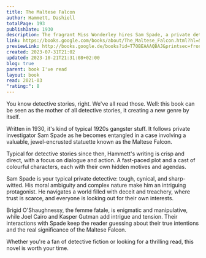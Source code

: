 ```yaml
---  
title: The Maltese Falcon  
author: Hammett, Dashiell  
totalPage: 193  
publishDate: 1930  
description: The fragrant Miss Wonderley hires Sam Spade, a private detective, to track down her sister, who has eloped with an immoral man called Floyd Thursby. But trouble finds Spade when his partner Miles Archer gets shot while on Thursby's trail. "The Maltese Falcon" is a classic mystery novel that shaped how writers told detective stories.  
link: https://books.google.com/books/about/The_Maltese_Falcon.html?hl=&id=T7OBEAAAQBAJ  
previewLink: http://books.google.de/books?id=T7OBEAAAQBAJ&printsec=frontcover&dq=Dashiell+Hammett,+The+Maltese+Falcon&hl=&as_pt=BOOKS&cd=1&source=gbs_api  
created: 2023-07-31T21:02  
updated: 2023-10-21T21:31:08+02:00  
blog: true  
parent: book I've read  
layout: book  
read: 2021-03  
"rating:": 8  
---  
```

  
You know detective stories, right. We've all read those.  Well: this book can be seen as the mother of all detective stories, it creating a new genre by itself.  
  
Written in 1930, it's kind of typical 1920s gangster stuff.  It follows private investigator Sam Spade as he becomes entangled in a case involving a valuable, jewel-encrusted statuette known as the Maltese Falcon.  
  
Typical for detective stories since then, Hammett's writing is crisp and direct, with a focus on dialogue and action. A fast-paced plot and a cast of colourful characters, each with their own hidden motives and agendas.  
  
Sam Spade is your typical private detective: tough, cynical, and sharp-witted. His moral ambiguity and complex nature make him an intriguing protagonist. He navigates a world filled with deceit and treachery, where trust is scarce, and everyone is looking out for their own interests.  
  
Brigid O'Shaughnessy, the femme fatale, is enigmatic and manipulative, while Joel Cairo and Kasper Gutman add intrigue and tension. Their interactions with Spade keep the reader guessing about their true intentions and the real significance of the Maltese Falcon.  
  
Whether you're a fan of detective fiction or looking for a thrilling read, this novel is worth your time.